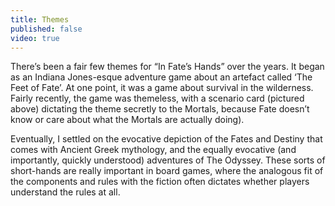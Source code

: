 ```yaml
---
title: Themes
published: false
video: true
---
```

There’s been a fair few themes for “In Fate’s Hands” over the years. It began as an Indiana Jones-esque adventure game about an artefact called ‘The Feet of Fate’. At one point, it was a game about survival in the wilderness. Fairly recently, the game was themeless, with a scenario card (pictured above) dictating the theme secretly to the Mortals, because Fate doesn’t know or care about what the Mortals are actually doing).

Eventually, I settled on the evocative depiction of the Fates and Destiny that comes with Ancient Greek mythology, and the equally evocative (and importantly, quickly understood) adventures of The Odyssey. These sorts of short-hands are really important in board games, where the analogous fit of the components and rules with the fiction often dictates whether players understand the rules at all.
